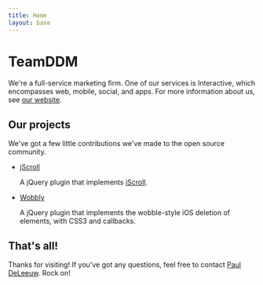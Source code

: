 ```yaml
---
title: Home
layout: base
---
```


# TeamDDM

We're a full-service marketing firm.  One of our services is Interactive, which encompasses web, mobile, social, and apps.  For more information about us, see [our website](http://teamddm.com).

## Our projects

We've got a few little contributions we've made to the open source community.

 - [jScroll](http://blog.teamddm.com/2011/11/jscroll-an-iscroll-plugin-for-jquery/)

   A jQuery plugin that implements [iScroll](http://cubiq.org/iscroll-4).

 - [Wobbly](http://blog.teamddm.com/2012/02/wobbly-ios-style-wobbling-element-deletion-for-jquery/)

   A jQuery plugin that implements the wobble-style iOS deletion of elements, with CSS3 and callbacks.

## That's all!

Thanks for visiting!  If you've got any questions, feel free to contact [Paul DeLeeuw](mailto:pauld@teamddm.com).  Rock on!